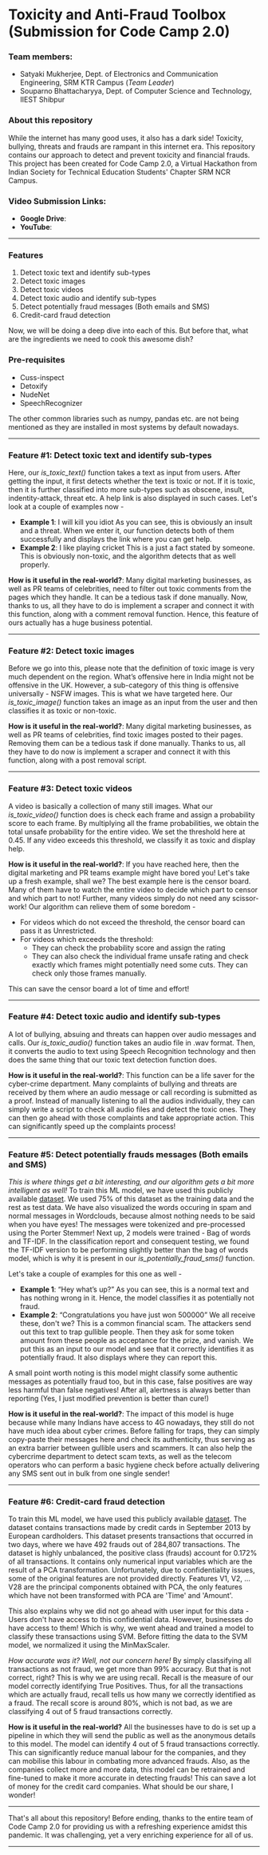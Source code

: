 # Toxicity and Anti-Fraud Toolbox (Submission for Code Camp 2.0)
### **Team members**:
* Satyaki Mukherjee, Dept. of Electronics and Communication Engineering, SRM KTR Campus (*Team Leader*)
* Souparno Bhattacharyya, Dept. of Computer Science and Technology, IIEST Shibpur
### **About this repository**
While the internet has many good uses, it also has a dark side! Toxicity, bullying, threats and frauds are rampant in this internet era. This repository contains our approach to detect and prevent toxicity and financial frauds. This project has been created for Code Camp 2.0, a Virtual Hackathon from Indian Society for Technical Education Students' Chapter SRM NCR Campus.

### **Video Submission Links**:
* **Google Drive**:
* **YouTube**:

---
### **Features**
1. Detect toxic text and identify sub-types
2. Detect toxic images
3. Detect toxic videos
4. Detect toxic audio and identify sub-types
5. Detect potentially fraud messages (Both emails and SMS)
6. Credit-card fraud detection

Now, we will be doing a deep dive into each of this. But before that, what are the ingredients we need to cook this awesome dish?

### Pre-requisites
* Cuss-inspect
* Detoxify
* NudeNet
* SpeechRecognizer

The other common libraries such as numpy, pandas etc. are not being mentioned as they are installed in most systems by default nowadays.

---
### **Feature #1: Detect toxic text and identify sub-types**
Here, our *is_toxic_text()* function takes a text as input from users. After getting the input, it first detects whether the text is toxic or not. If it is toxic, then it is further classified into more sub-types such as obscene, insult, indentity-attack, threat etc. A help link is also displayed in such cases.
Let's look at a couple of examples now - 
* **Example 1**: I will kill you idiot
As you can see, this is obviously an insult and a threat. When we enter it, our function detects both of them successfully and displays the link where you can get help.
* **Example 2**: I like playing cricket
This is a just a fact stated by someone. This is obviously non-toxic, and the algorithm detects that as well properly.

**How is it useful in the real-world?**: Many digital marketing businesses, as well as PR teams of celebrities, need to filter out toxic comments from the pages which they handle. It can be a tedious task if done manually. Now, thanks to us, all they have to do is implement a scraper and connect it with this function, along with a comment removal function. Hence, this feature of ours actually has a huge business potential.

---
### **Feature #2: Detect toxic images**
Before we go into this, please note that the definition of toxic image is very much dependent on the region. What’s offensive here in India might not be offensive in the UK. However, a sub-category of this thing is offensive universally - NSFW images. This is what we have targeted here.
Our *is_toxic_image()* function takes an image as an input from the user and then classifies it as toxic or non-toxic.

**How is it useful in the real-world?**: Many digital marketing businesses, as well as PR teams of celebrities, find toxic images posted to their pages. Removing them can be a tedious task if done manually. Thanks to us, all they have to do now is implement a scraper and connect it with this function, along with a post removal script. 

---
### **Feature #3: Detect toxic videos**
A video is basically a collection of many still images. What our *is_toxic_video()* function does is check each frame and assign a probability score to each frame. By multiplying all the frame probabilities, we obtain the total unsafe probability for the entire video. We set the threshold here at 0.45. If any video exceeds this threshold, we classify it as toxic and display help. 

**How is it useful in the real-world?**: If you have reached here, then the digital marketing and PR teams example might have bored you! Let's take up a fresh example, shall we?
The best example here is the censor board. Many of them have to watch the entire video to decide which part to censor and which part to not! Further, many videos simply do not need any scissor-work!
Our algorithm can relieve them of some boredom -
* For videos which do not exceed the threshold, the censor board can pass it as Unrestricted.
* For videos which exceeds the threshold:
    * They can check the probability score and assign the rating
     * They can also check the individual frame unsafe rating and check exactly which frames might potentially need some cuts. They can check only those frames manually.

This can save the censor board a lot of time and effort!

---
### **Feature #4: Detect toxic audio and identify sub-types**
A lot of bullying, absuing and threats can happen over audio messages and calls. Our *is_toxic_audio()* function takes an audio file in .wav format. Then, it converts the audio to text using Speech Recognition technology and then does the same thing that our toxic text detection function does.

**How is it useful in the real-world?**: This function can be a life saver for the cyber-crime department. Many complaints of bullying and threats are received by them where an audio message or call recording is submitted as a proof. Instead of manually listening to all the audios individually, they can simply write a script to check all audio files and detect the toxic ones. They can then go ahead with those complaints and take appropriate action. This can significantly speed up the complaints process!

---
### **Feature #5: Detect potentially frauds messages (Both emails and SMS)**
*This is where things get a bit interesting, and our algorithm gets a bit more intelligent as well!*
To train this ML model, we have used this publicly available [dataset](https://www.kaggle.com/uciml/sms-spam-collection-dataset/).
We used 75% of this dataset as the training data and the rest as test data. We have also visualized the words occuring in spam and normal messages in Wordclouds, because almost nothing needs to be said when you have eyes!
The messages were tokenized and pre-processed using the Porter Stemmer! Next up, 2 models were trained - Bag of words and TF-IDF.
In the classification report and consequent testing, we found the TF-IDF version to be performing slightly better than the bag of words model, which is why it is present in our *is_potentially_fraud_sms()* function.

Let's take a couple of examples for this one as well -
* **Example 1**: “Hey what’s up?”
As you can see, this is a normal text and has nothing wrong in it. Hence, the model classifies it as potentially not fraud.
* **Example 2**: “Congratulations you have just won 500000”
We all receive these, don't we? This is a common financial scam. The attackers send out this text to trap gullible people. Then they ask for some token amount from these people as acceptance for the prize, and vanish. 
We put this as an input to our model and see that it correctly identifies it as potentially fraud. It also displays where they can report this.

A small point worth noting is this model might classify some authentic messages as potentially fraud too, but in this case, false positives are way less harmful than false negatives! After all, alertness is always better than reporting (Yes, I just modified prevention is better than cure!)

**How is it useful in the real-world?**: The impact of this model is huge because while many Indians have access to 4G nowadays, they still do not have much idea about cyber crimes. Before falling for traps, they can simply copy-paste their messages here and check its authenticity, thus serving as an extra barrier between gullible users and scammers. It can also help the cybercrime department to detect scam texts, as well as the telecom operators who can perform a basic hygiene check before actually delivering any SMS sent out in bulk from one single sender!

---
### **Feature #6: Credit-card fraud detection**
To train this ML model, we have used this publicly available [dataset](https://www.kaggle.com/mlg-ulb/creditcardfraud).
The dataset contains transactions made by credit cards in September 2013 by European cardholders.
This dataset presents transactions that occurred in two days, where we have 492 frauds out of 284,807 transactions. The dataset is highly unbalanced, the positive class (frauds) account for 0.172% of all transactions.
It contains only numerical input variables which are the result of a PCA transformation. Unfortunately, due to confidentiality issues, some of the original features are not provided directly. Features V1, V2, … V28 are the principal components obtained with PCA, the only features which have not been transformed with PCA are 'Time' and 'Amount'.

This also explains why we did not go ahead with user input for this data - Users don't have access to this confidential data. However, businesses do have access to them! Which is why, we went ahead and trained a model to classify these transactions using SVM. Before fitting the data to the SVM model, we normalized it using the MinMaxScaler.

*How accurate was it? Well, not our concern here!* By simply classifying all transactions as not fraud, we get more than 99% accuracy. But that is not correct, right? This is why we are using recall. Recall is the measure of our model correctly identifying True Positives. Thus, for all the transactions which are actually fraud, recall tells us how many we correctly identified as a fraud. The recall score is around 80%, which is not bad, as we are classifying 4 out of 5 fraud transactions correctly.


**How is it useful in the real-world?** All the businesses have to do is set up a pipeline in which they will send the public as well as the anonymous details to this model. The model can identify 4 out of 5 fraud transactions correctly. This can significantly reduce manual labour for the companies, and they can mobilise this labour in combating more advanced frauds. Also, as the companies collect more and more data, this model can be retrained and fine-tuned to make it more accurate in detecting frauds! This can save a lot of money for the credit card companies. What should be our share, I wonder!

---
That's all about this repository!
Before ending, thanks to the entire team of Code Camp 2.0 for providing us with a refreshing experience amidst this pandemic. It was challenging, yet a very enriching experience for all of us.

---
